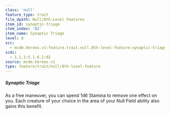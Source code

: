 ```yaml
---
class: 'null'
feature_type: trait
file_dpath: Null/8th-Level Features
item_id: synaptic-triage
item_index: '02'
item_name: Synaptic Triage
level: 8
scc:
  - mcdm.heroes.v1:feature.trait.null.8th-level-feature:synaptic-triage
scdc:
  - 1.1.1:5.1.6.2:02
source: mcdm.heroes.v1
type: feature/trait/null/8th-level-feature
---
```


##### Synaptic Triage

As a free maneuver, you can spend 1d6 Stamina to remove one effect on you. Each creature of your choice in the area of your Null Field ability also gains this benefit.
